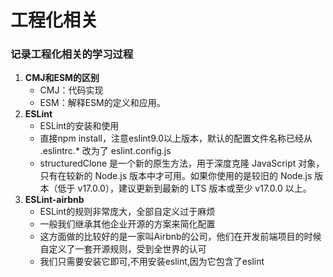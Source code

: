 # 工程化相关
### 记录工程化相关的学习过程
1. **CMJ和ESM的区别**
   - CMJ：代码实现
   - ESM：解释ESM的定义和应用。
2. **ESLint**
   - ESLint的安装和使用
   - 直接npm install，注意eslint9.0以上版本，默认的配置文件名称已经从 .eslintrc.* 改为了 eslint.config.js
   - structuredClone 是一个新的原生方法，用于深度克隆 JavaScript 对象，只有在较新的 Node.js 版本中才可用。如果你使用的是较旧的 Node.js 版本（低于 v17.0.0），建议更新到最新的 LTS 版本或至少 v17.0.0 以上。
3. **ESLint-airbnb**
   - ESLint的规则非常庞大，全部自定义过于麻烦 
   - 一般我们继承其他企业开源的方案来简化配置 
   - 这方面做的比较好的是一家叫Airbnb的公司，他们在开发前端项目的时候自定义了一套开源规则，受到全世界的认可 
   - 我们只需要安装它即可,不用安装eslint,因为它包含了eslint